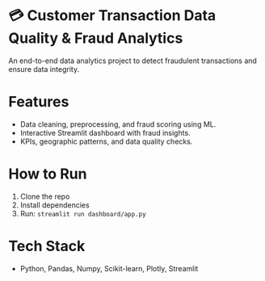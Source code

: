 # 💳 Customer Transaction Data Quality & Fraud Analytics

An end-to-end data analytics project to detect fraudulent transactions and ensure data integrity.

# Features
- Data cleaning, preprocessing, and fraud scoring using ML.
- Interactive Streamlit dashboard with fraud insights.
- KPIs, geographic patterns, and data quality checks.

# How to Run
1. Clone the repo
2. Install dependencies
3. Run: `streamlit run dashboard/app.py`

# Tech Stack
- Python, Pandas, Numpy, Scikit-learn, Plotly, Streamlit
  
